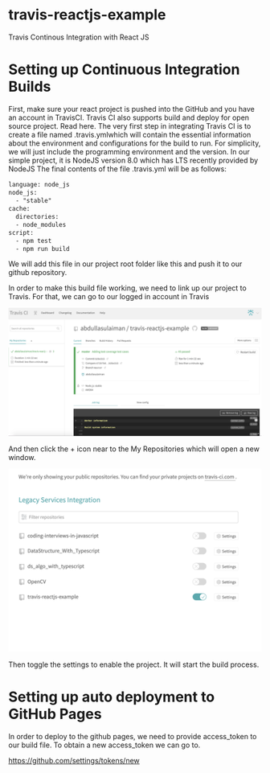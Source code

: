 # travis-reactjs-example
Travis Continous Integration with React JS


# Setting up Continuous Integration Builds

First, make sure your react project is pushed into the GitHub and you have an account in TravisCI.
Travis CI also supports build and deploy for open source project. Read here.
The very first step in integrating Travis CI is to create a file named .travis.ymlwhich will contain the essential information about the environment and configurations for the build to run. For simplicity, we will just include the programming environment and the version. In our simple project, it is NodeJS version 8.0 which has LTS recently provided by NodeJS The final contents of the file .travis.yml will be as follows:

```
language: node_js
node_js:
  - "stable"
cache:
  directories:
  - node_modules
script:
  - npm test
  - npm run build

```

We will add this file in our project root folder like this and push it to our github repository.

In order to make this build file working, we need to link up our project to Travis. For that, we can go to our logged in account in Travis

<img src="https://github.com/abdullasulaiman/travis-reactjs-example/blob/master/Add%20Repo.png" alt="Add Repository"/>

And then click the + icon near to the My Repositories which will open a new window.

<img src="https://github.com/abdullasulaiman/travis-reactjs-example/blob/master/EnableTravis.png" alt="Enable Travis"/>

Then toggle the settings to enable the project. It will start the build process.

# Setting up auto deployment to GitHub Pages

In order to deploy to the github pages, we need to provide access_token to our build file. To obtain a new access_token we can go to.

https://github.com/settings/tokens/new



